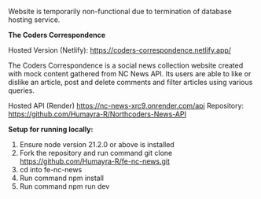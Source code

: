 Website is temporarily non-functional due to termination of database hosting service. 

**The Coders Correspondence**

Hosted Version (Netlify): https://coders-correspondence.netlify.app/

The Coders Correspondence is a social news collection website created with mock content gathered from NC News API. Its users are able to like or dislike an article, post and delete comments and filter articles using various queries. 

Hosted API (Render) https://nc-news-xrc9.onrender.com/api
Repository: https://github.com/Humayra-R/Northcoders-News-API

**Setup for running locally:**
1. Ensure node version 21.2.0 or above is installed
2. Fork the repository and run command git clone https://github.com/Humayra-R/fe-nc-news.git
3. cd into fe-nc-news
4. Run command npm install
5. Run command npm run dev







